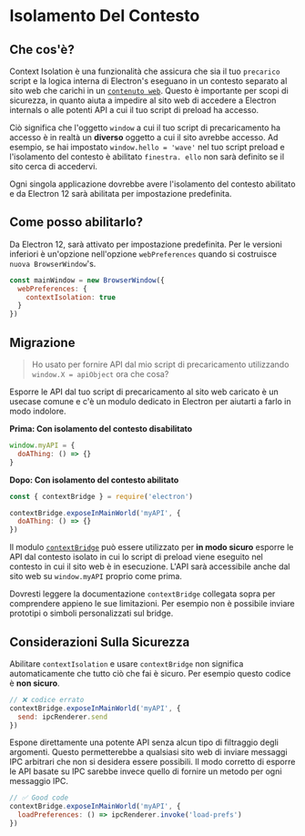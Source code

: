 # Isolamento Del Contesto

## Che cos'è?

Context Isolation è una funzionalità che assicura che sia il tuo `precarico` script e la logica interna di Electron's eseguano in un contesto separato al sito web che carichi in un [`contenuto web`](../api/web-contents.md).  Questo è importante per scopi di sicurezza, in quanto aiuta a impedire al sito web di accedere a Electron internals o alle potenti API a cui il tuo script di preload ha accesso.

Ciò significa che l'oggetto `window` a cui il tuo script di precaricamento ha accesso è in realtà un **diverso** oggetto a cui il sito avrebbe accesso.  Ad esempio, se hai impostato `window.hello = 'wave'` nel tuo script preload e l'isolamento del contesto è abilitato `finestra. ello` non sarà definito se il sito cerca di accedervi.

Ogni singola applicazione dovrebbe avere l'isolamento del contesto abilitato e da Electron 12 sarà abilitata per impostazione predefinita.

## Come posso abilitarlo?

Da Electron 12, sarà attivato per impostazione predefinita. Per le versioni inferiori è un'opzione nell'opzione `webPreferences` quando si costruisce `nuova BrowserWindow`'s.

```javascript
const mainWindow = new BrowserWindow({
  webPreferences: {
    contextIsolation: true
  }
})
```

## Migrazione

> Ho usato per fornire API dal mio script di precaricamento utilizzando `window.X = apiObject` ora che cosa?

Esporre le API dal tuo script di precaricamento al sito web caricato è un usecase comune e c'è un modulo dedicato in Electron per aiutarti a farlo in modo indolore.

**Prima: Con isolamento del contesto disabilitato**

```javascript
window.myAPI = {
  doAThing: () => {}
}
```

**Dopo: Con isolamento del contesto abilitato**

```javascript
const { contextBridge } = require('electron')

contextBridge.exposeInMainWorld('myAPI', {
  doAThing: () => {}
})
```

Il modulo [`contextBridge`](../api/context-bridge.md) può essere utilizzato per **in modo sicuro** esporre le API dal contesto isolato in cui lo script di preload viene eseguito nel contesto in cui il sito web è in esecuzione. L'API sarà accessibile anche dal sito web su `window.myAPI` proprio come prima.

Dovresti leggere la documentazione `contextBridge` collegata sopra per comprendere appieno le sue limitazioni.  Per esempio non è possibile inviare prototipi o simboli personalizzati sul bridge.

## Considerazioni Sulla Sicurezza

Abilitare `contextIsolation` e usare `contextBridge` non significa automaticamente che tutto ciò che fai è sicuro.  Per esempio questo codice è **non sicuro**.

```javascript
// ❌ codice errato
contextBridge.exposeInMainWorld('myAPI', {
  send: ipcRenderer.send
})
```

Espone direttamente una potente API senza alcun tipo di filtraggio degli argomenti. Questo permetterebbe a qualsiasi sito web di inviare messaggi IPC arbitrari che non si desidera essere possibili. Il modo corretto di esporre le API basate su IPC sarebbe invece quello di fornire un metodo per ogni messaggio IPC.

```javascript
// ✅ Good code
contextBridge.exposeInMainWorld('myAPI', {
  loadPreferences: () => ipcRenderer.invoke('load-prefs')
})
```

